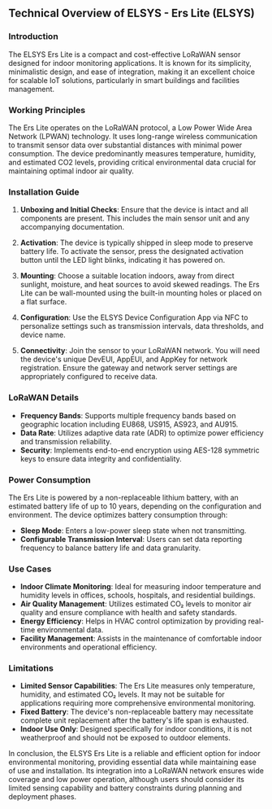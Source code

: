 ## Technical Overview of ELSYS - Ers Lite (ELSYS)

### Introduction
The ELSYS Ers Lite is a compact and cost-effective LoRaWAN sensor designed for indoor monitoring applications. It is known for its simplicity, minimalistic design, and ease of integration, making it an excellent choice for scalable IoT solutions, particularly in smart buildings and facilities management.

### Working Principles
The Ers Lite operates on the LoRaWAN protocol, a Low Power Wide Area Network (LPWAN) technology. It uses long-range wireless communication to transmit sensor data over substantial distances with minimal power consumption. The device predominantly measures temperature, humidity, and estimated CO2 levels, providing critical environmental data crucial for maintaining optimal indoor air quality.

### Installation Guide
1. **Unboxing and Initial Checks**: Ensure that the device is intact and all components are present. This includes the main sensor unit and any accompanying documentation.
   
2. **Activation**: The device is typically shipped in sleep mode to preserve battery life. To activate the sensor, press the designated activation button until the LED light blinks, indicating it has powered on.

3. **Mounting**: Choose a suitable location indoors, away from direct sunlight, moisture, and heat sources to avoid skewed readings. The Ers Lite can be wall-mounted using the built-in mounting holes or placed on a flat surface.

4. **Configuration**: Use the ELSYS Device Configuration App via NFC to personalize settings such as transmission intervals, data thresholds, and device name.

5. **Connectivity**: Join the sensor to your LoRaWAN network. You will need the device's unique DevEUI, AppEUI, and AppKey for network registration. Ensure the gateway and network server settings are appropriately configured to receive data.

### LoRaWAN Details
- **Frequency Bands**: Supports multiple frequency bands based on geographic location including EU868, US915, AS923, and AU915.
- **Data Rate**: Utilizes adaptive data rate (ADR) to optimize power efficiency and transmission reliability.
- **Security**: Implements end-to-end encryption using AES-128 symmetric keys to ensure data integrity and confidentiality.

### Power Consumption
The Ers Lite is powered by a non-replaceable lithium battery, with an estimated battery life of up to 10 years, depending on the configuration and environment. The device optimizes battery consumption through:
- **Sleep Mode**: Enters a low-power sleep state when not transmitting.
- **Configurable Transmission Interval**: Users can set data reporting frequency to balance battery life and data granularity.

### Use Cases
- **Indoor Climate Monitoring**: Ideal for measuring indoor temperature and humidity levels in offices, schools, hospitals, and residential buildings.
- **Air Quality Management**: Utilizes estimated CO₂ levels to monitor air quality and ensure compliance with health and safety standards.
- **Energy Efficiency**: Helps in HVAC control optimization by providing real-time environmental data.
- **Facility Management**: Assists in the maintenance of comfortable indoor environments and operational efficiency.

### Limitations
- **Limited Sensor Capabilities**: The Ers Lite measures only temperature, humidity, and estimated CO₂ levels. It may not be suitable for applications requiring more comprehensive environmental monitoring.
- **Fixed Battery**: The device's non-replaceable battery may necessitate complete unit replacement after the battery's life span is exhausted.
- **Indoor Use Only**: Designed specifically for indoor conditions, it is not weatherproof and should not be exposed to outdoor elements.

In conclusion, the ELSYS Ers Lite is a reliable and efficient option for indoor environmental monitoring, providing essential data while maintaining ease of use and installation. Its integration into a LoRaWAN network ensures wide coverage and low power operation, although users should consider its limited sensing capability and battery constraints during planning and deployment phases.